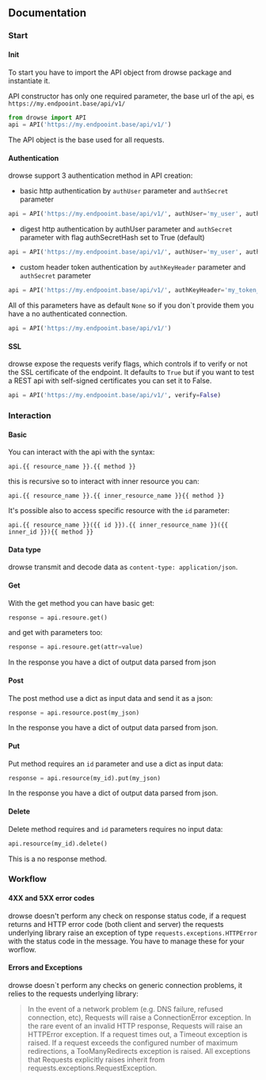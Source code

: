 ## Documentation

### Start

#### Init
To start you have to import the API object from drowse package and instantiate it.

API constructor has only one required parameter, the base url of the api, es `https://my.endpooint.base/api/v1/`

```python
from drowse import API
api = API('https://my.endpooint.base/api/v1/')
```
The API object is the base used for all requests.

#### Authentication
drowse support 3 authentication method in API creation:

* basic http authentication by `authUser` parameter and `authSecret` parameter
```python
api = API('https://my.endpooint.base/api/v1/', authUser='my_user', authSecret='my_secret', authSecretHash=False)
```
* digest http authentication by authUser parameter and `authSecret` parameter with flag authSecretHash set to True (default)
```python
api = API('https://my.endpooint.base/api/v1/', authUser='my_user', authSecret='my_secret', authSecretHash=True)
```
* custom header token authentication by `authKeyHeader` parameter and `authSecret` parameter
```python
api = API('https://my.endpooint.base/api/v1/', authKeyHeader='my_token_header' authSecret='my_token')
```

All of this parameters have as default `None` so if you don`t provide them you have a no authenticated connection.
```python
api = API('https://my.endpooint.base/api/v1/')
```

#### SSL
drowse expose the requests verify flags, which controls if to verify or not the SSL certificate of the endpoint. It defaults to `True` but if you want to test a REST api with self-signed certificates
you can set it to False.

```python
api = API('https://my.endpooint.base/api/v1/', verify=False)
```

### Interaction

#### Basic

You can interact with the api with the syntax:

`api.{{ resource_name }}.{{ method }}`

this is recursive so to interact with inner resource you can:

`api.{{ resource_name }}.{{ inner_resource_name }}{{ method }}`

It's possible also to access specific resource with the `id` parameter:

`api.{{ resource_name }}({{ id }}).{{ inner_resource_name }}({{ inner_id }}){{ method }}`

#### Data type

drowse transmit and decode data as `content-type: application/json`.

#### Get

With the get method you can have basic get:

```python
response = api.resoure.get()
```
and get with parameters too:

```python
response = api.resoure.get(attr=value)
```

In the response you have a dict of output data parsed from json

#### Post

The post method use a dict as input data and send it as a json:

```python
response = api.resource.post(my_json)
```
In the response you have a dict of output data parsed from json.

#### Put

Put method requires an `id` parameter and use a dict as input data:

```python
response = api.resource(my_id).put(my_json)
```

In the response you have a dict of output data parsed from json.


#### Delete

Delete method requires and `id` parameters requires no input data:

```python
api.resource(my_id).delete()
```
This is a no response method.

### Workflow

#### 4XX and 5XX error codes

drowse doesn't perform any check on response status code, if a request returns and HTTP error code (both client and server) the requests underlying library raise an exception of type `requests.exceptions.HTTPError` with the status code in the message.
You have to manage these for your worflow.

#### Errors and Exceptions

drowse doesn`t perform any checks on generic connection problems, it relies to the requests underlying library:

> In the event of a network problem (e.g. DNS failure, refused connection, etc), Requests will raise a ConnectionError exception.
> In the rare event of an invalid HTTP response, Requests will raise an HTTPError exception.
> If a request times out, a Timeout exception is raised.
> If a request exceeds the configured number of maximum redirections, a TooManyRedirects exception is raised.
> All exceptions that Requests explicitly raises inherit from requests.exceptions.RequestException.

